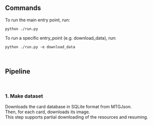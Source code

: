 ## Commands

To run the main entry point, run:

```
python ./run.py 
```

To run a specific entry_point (e.g. download_data), run:
```
python ./run.py -e download_data 
```


<br/> 

## Pipeline

<br/>

### 1. Make dataset
Downloads the card database in SQLite format from MTGJson. <br/>
Then, for each card, downloads its image. <br/>
This step supports partial downloading of the resources and resuming.
